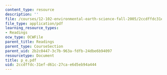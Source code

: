 ```yaml
---
content_type: resource
description: ''
file: /courses/12-102-environmental-earth-science-fall-2005/2ccdffdc31efd61c27cae6d5eb94a444_p_e.pdf
file_type: application/pdf
learning_resource_types:
- Readings
ocw_type: OCWFile
parent_title: Readings
parent_type: CourseSection
parent_uid: 2b2c0447-3c7b-963a-fdfb-24dbe6b94097
resourcetype: Document
title: p_e.pdf
uid: 2ccdffdc-31ef-d61c-27ca-e6d5eb94a444
---
```

